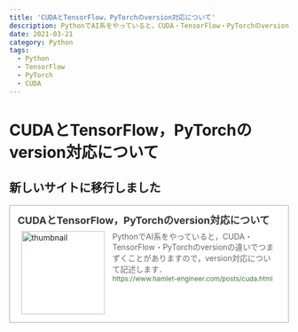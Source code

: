 ```yaml
---
title: 'CUDAとTensorFlow，PyTorchのversion対応について'
description: PythonでAI系をやっていると，CUDA・TensorFlow・PyTorchのversionの違いでつまずくことがありますので，version対応について記述します．
date: 2021-03-21
category: Python
tags:
  - Python
  - TensorFlow
  - PyTorch
  - CUDA
---
```

# CUDAとTensorFlow，PyTorchのversion対応について

## 新しいサイトに移行しました
<blockquote class="blogcard" style="width:auto;border:1px solid #aaa;margin:1em 0;padding:1em;line-height:1.4;text-align:left;background:#fff;"><a href="https://www.hamlet-engineer.com/posts/cuda.html" target="_blank" style="display:block;text-decoration:none;"><div style="width:100%;margin:0 0 .5em;"><span style="font-size:18px;font-weight:700;color:#333">CUDAとTensorFlow，PyTorchのversion対応について</span></div><div style="min-height:150px;"><div style="float:left;width:150px;height:150px;margin:0 .5em;position:relative;"><img src="https://images.weserv.nl/?w=150&url=https://www.hamlet-engineer.com/image/cuda.jpg" alt="thumbnail" style="display:block;margin:0;padding:0;width:100%;height:auto;border:none;position:absolute;top:50%;transform:translateY(-50%);"/></div><div style="padding:0 .5em;overflow:hidden;text-overflow:ellipsis;"><span style="font-size:14px;font-weight:400;color:#666">PythonでAI系をやっていると，CUDA・TensorFlow・PyTorchのversionの違いでつまずくことがありますので，version対応について記述します．</span><br/><span style="font-size:12px;font-weight:400;color:#373">https://www.hamlet-engineer.com/posts/cuda.html</span></div></div></a></blockquote>


